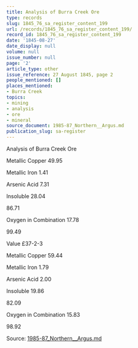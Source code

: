 ```yaml
---
title: Analysis of Burra Creek Ore
type: records
slug: 1845_76_sa_register_content_199
url: /records/1845_76_sa_register_content_199/
record_id: 1845_76_sa_register_content_199
date: '1845-08-27'
date_display: null
volume: null
issue_number: null
page: '2'
article_type: other
issue_reference: 27 August 1845, page 2
people_mentioned: []
places_mentioned:
- Burra Creek
topics:
- mining
- analysis
- ore
- mineral
source_document: 1985-87_Northern__Argus.md
publication_slug: sa-register
---
```


Analysis of Burra Creek Ore

Metallic Copper	49.95

Metallic Iron	1.41

Arsenic Acid	7.31

Insoluble	28.04

86.71

Oxygen in Combination	17.78

99.49

Value £37-2-3

Metallic Copper	59.44

Metallic Iron	1.79

Arsenic Acid	2.00

Insoluble	19.86

82.09

Oxygen in Combination	15.83

98.92

Source: [1985-87_Northern__Argus.md](/downloads/markdown/1985-87_Northern__Argus.md)
